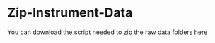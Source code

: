 # Zip-Instrument-Data

You can download the script needed to zip the raw data folders [here](https://github.com/Jack-Coutts/Zip-Instrument-Data/releases/latest/download/)